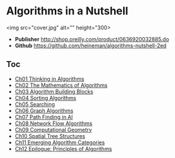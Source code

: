 # Algorithms in a Nutshell  
  
<img src="cover.jpg" alt="" height="300>  
  
* **Publisher**  http://shop.oreilly.com/product/0636920032885.do  
* **Github**  https://github.com/heineman/algorithms-nutshell-2ed  

## Toc
* [Ch01 Thinking in Algorithms]()  
* [Ch02 The Mathematics of Algorithms]()  
* [Ch03 Algorithm Building Blocks]()  
* [Ch04 Sorting Algorithms]()  
* [Ch05 Searching]()  
* [Ch06 Graph Algorithms]()  
* [Ch07 Path Finding in AI]()  
* [Ch08 Network Flow Algorithms]()  
* [Ch09 Computational Geometry]()  
* [Ch10 Spatial Tree Structures]()  
* [Ch11 Emerging Algorithm Categories]()  
* [Ch12 Epilogue: Principles of Algorithms]()  